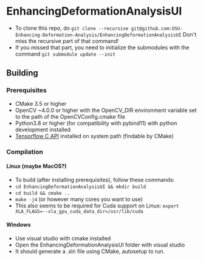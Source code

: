 # EnhancingDeformationAnalysisUI
- To clone this repo, do `git clone --recursive git@github.com:OSU-Enhancing-Deformation-Analysis/EnhancingDeformationAnalysisUI`
Don't miss the recursive part of that command!
- If you missed that part, you need to initialize the submodules with the command `git submodule update --init`

## Building
### Prerequisites
- CMake 3.5 or higher
- OpenCV ~4.0.0 or higher with the OpenCV_DIR environment variable set to the path of the OpenCVConfig.cmake file
- Python3.8 or higher (for compatibility with pybind11) with python development installed
- [Tensorflow C API](https://www.tensorflow.org/install/lang_c) installed on system path (findable by CMake)

### Compilation
#### Linux (maybe MacOS?)
- To build (after installing prerequisites), follow these commands: 
- `cd EnhancingDeformationAnalysisUI && mkdir build`
- `cd build && cmake ..`
- `make -j4` (or however many cores you want to use)
- This also seems to be required for Cuda support on Linux: `export XLA_FLAGS=--xla_gpu_cuda_data_dir=/usr/lib/cuda`

#### Windows
- Use visual studio with cmake installed
- Open the EnhancingDeformationAnalysisUI folder with visual studio
- It should generate a .sln file using CMake, autosetup to run.

